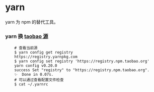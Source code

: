# yarn

yarn 为 npm 的替代工具。

### yarn 换 [taobao 源](https://npm.taobao.org/)

```
    # 查看当前源
    $ yarn config get registry 
    https://registry.yarnpkg.com
    $ yarn config set registry 'https://registry.npm.taobao.org'  
    yarn config v0.20.0
    success Set "registry" to "https://registry.npm.taobao.org".
    ✨  Done in 0.07s.
    # 可以通过查看配置文件检查
    $ cat ~/.yarnrc 
```
